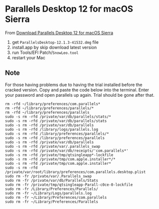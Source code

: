Parallels Desktop 12 for macOS Sierra
=====================================

From [Download Parallels Desktop 12 for macOS Sierra](https://youtu.be/EQq92kv1Q3Y) 

1. get `ParallelsDesktop-12.1.3-41532.dmg` file
2. install.app by skip download latest version
3. run Tools/EFI Patch/`SnowLeo.tool` 
4. restart your Mac

## Note

For those having problems due to having the trial installed before the cracked version.
Copy and paste the code below into the terminal. Enter your password and open parallels up again.
Trial should be gone after that.

```
rm -rfd ~/library/preferences/com.parallels*
rm -rfd ~/library/preferences/parallels/*
rm -rfd ~/library/preferences/parallels
sudo -s rm -rfd /private/var/db/parallels/stats/*
sudo -s rm -rfd /private/var/db/parallels/stats
sudo -s rm -rfd /private/var/db/parallels
sudo -s rm -rfd /library/logs/parallels.log
sudo -s rm -rfd /library/preferences/parallels/*
sudo -s rm -rfd /library/preferences/parallels
sudo -s rm -rfd /private/var/db/parallels
sudo -s rm -rfd /private/var/.parallels_swap
sudo -s rm -rfd /private/var/db/receipts/'com.parallels*'
sudo -s rm -rfd /private/tmp/qtsingleapp*-lockfile
sudo -s rm -rfd /private/tmp/com.apple.installer*/*
sudo -s rm -rfd /private/tmp/com.apple.installer*
sudo -s rm -rfd /private/var/root/library/preferences/com.parallels.desktop.plist
sudo rm -fr /private/var/.Parallels_swap
sudo rm -fr /private/var/db/Parallels/Stats
sudo rm -fr /private/tmp/qtsingleapp-Parall-c0ce-0-lockfile
sudo rm -fr /Library/Preferences/Parallels/
sudo rm -fr ~/Library/Logs/parallels.log
sudo rm -fr ~/Library/Preferences/com.parallels
sudo rm -fr ~/Library/Preferences/Parallels
```

